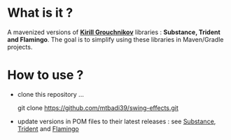 # What is it ?
A mavenized versions of **[Kirill Grouchnikov](https://github.com/kirill-grouchnikov)** libraries : **Substance, Trident and Flamingo**. The goal is to simplify using these libraries in Maven/Gradle projects.
# How to use ?
*  clone this repository ...


    git clone https://github.com/mtbadi39/swing-effects.git


*  update versions in POM files to their latest releases : see [Substance](https://github.com/kirill-grouchnikov/substance/releases), [Trident](https://github.com/kirill-grouchnikov/trident/releases) and [Flamingo](https://github.com/kirill-grouchnikov/flamingo/releases)
